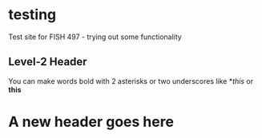 # testing
Test site for FISH 497 - trying out some functionality

## Level-2 Header

You can make words bold with 2 asterisks or two underscores like **this* or __this__

# A new header goes here
